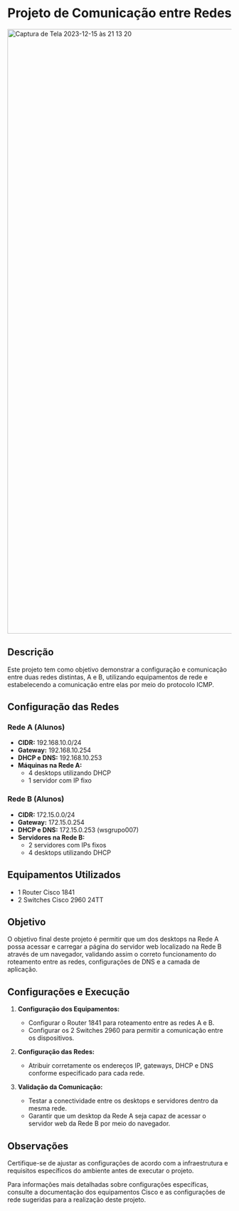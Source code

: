 # Projeto de Comunicação entre Redes

<img width="1357" alt="Captura de Tela 2023-12-15 às 21 13 20" src="https://github.com/Artragnus/projeto-final-redes-adatech/assets/131831702/9a7dff4f-189d-41fb-8fbb-d1e2ddb1db12">

## Descrição

Este projeto tem como objetivo demonstrar a configuração e comunicação entre duas redes distintas, A e B, utilizando equipamentos de rede e estabelecendo a comunicação entre elas por meio do protocolo ICMP.

## Configuração das Redes

### Rede A (Alunos)

- **CIDR:** 192.168.10.0/24
- **Gateway:** 192.168.10.254
- **DHCP e DNS:** 192.168.10.253
- **Máquinas na Rede A:**
    - 4 desktops utilizando DHCP
    - 1 servidor com IP fixo

### Rede B (Alunos)

- **CIDR:** 172.15.0.0/24
- **Gateway:** 172.15.0.254
- **DHCP e DNS:** 172.15.0.253 (wsgrupo007)
- **Servidores na Rede B:**
    - 2 servidores com IPs fixos
    - 4 desktops utilizando DHCP

## Equipamentos Utilizados

- 1 Router Cisco 1841
- 2 Switches Cisco 2960 24TT

## Objetivo

O objetivo final deste projeto é permitir que um dos desktops na Rede A possa acessar e carregar a página do servidor web localizado na Rede B através de um navegador, validando assim o correto funcionamento do roteamento entre as redes, configurações de DNS e a camada de aplicação.

## Configurações e Execução

1. **Configuração dos Equipamentos:** 
   - Configurar o Router 1841 para roteamento entre as redes A e B.
   - Configurar os 2 Switches 2960 para permitir a comunicação entre os dispositivos.

2. **Configuração das Redes:**
   - Atribuir corretamente os endereços IP, gateways, DHCP e DNS conforme especificado para cada rede.

3. **Validação da Comunicação:**
   - Testar a conectividade entre os desktops e servidores dentro da mesma rede.
   - Garantir que um desktop da Rede A seja capaz de acessar o servidor web da Rede B por meio do navegador.

## Observações

Certifique-se de ajustar as configurações de acordo com a infraestrutura e requisitos específicos do ambiente antes de executar o projeto.

Para informações mais detalhadas sobre configurações específicas, consulte a documentação dos equipamentos Cisco e as configurações de rede sugeridas para a realização deste projeto.
